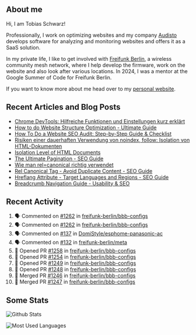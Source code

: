 ## About me

Hi, I am Tobias Schwarz!

Professionally, I work on optimizing websites and my company [Audisto](https://audisto.com/) develops software for analyzing and monitoring websites and offers it as a SaaS solution.

In my private life, I like to get involved with [Freifunk Berlin](https://berlin.freifunk.net/en/), a wireless community mesh network, where I help develop the firmware, work on the website and also look after various locations. In 2024, I was a mentor at the Google Summer of Code for Freifunk Berlin.

If you want to know more about me head over to my [personal website](https://www.tobias-schwarz.com/).

## Recent Articles and Blog Posts

* [Chrome DevTools: Hilfreiche Funktionen und Einstellungen kurz erklärt](https://www.afs-akademie.org/magazin/chrome-devtools/)
* [How to do Website Structure Optimization - Ultimate Guide](https://audisto.com/guides/structure-optimization/)
* [How To Do a Website SEO Audit: Step-by-Step Guide & Checklist](https://audisto.com/guides/website-audit/)
* [Risiken einer dauerhaften Verwendung von noindex, follow: Isolation von HTML-Dokumenten](https://www.websiteboosting.com/magazin/55/risiken-einer-dauerhaften-verwendung-von-noindex-follow-isolation-von-html-dokumenten.html)
* [Isolation Level of HTML Documents](https://audisto.com/help/crawler/features/isolation/)
* [The Ultimate Pagination - SEO Guide](https://audisto.com/guides/pagination/)
* [Wie man rel=canonical richtig verwendet](https://www.websiteboosting.com/magazin/35/wie-man-relcanonical-richtig-einsetzt.html)
* [Rel Canonical Tag - Avoid Duplicate Content - SEO Guide](https://audisto.com/guides/canonical/)
* [Hreflang Attribute - Target Languages and Regions - SEO Guide](https://audisto.com/guides/hreflang/)
* [Breadcrumb Navigation Guide - Usability & SEO](https://audisto.com/guides/breadcrumb/)

## Recent Activity

<!--START_SECTION:activity-->
1. 🗣 Commented on [#1262](https://github.com/freifunk-berlin/bbb-configs/pull/1262#issuecomment-2993952893) in [freifunk-berlin/bbb-configs](https://github.com/freifunk-berlin/bbb-configs)
2. 🗣 Commented on [#1262](https://github.com/freifunk-berlin/bbb-configs/pull/1262#issuecomment-2979131892) in [freifunk-berlin/bbb-configs](https://github.com/freifunk-berlin/bbb-configs)
3. 🗣 Commented on [#137](https://github.com/DomiStyle/esphome-panasonic-ac/pull/137#issuecomment-2950115339) in [DomiStyle/esphome-panasonic-ac](https://github.com/DomiStyle/esphome-panasonic-ac)
4. 🗣 Commented on [#132](https://github.com/freifunk-berlin/meta/issues/132#issuecomment-2930369473) in [freifunk-berlin/meta](https://github.com/freifunk-berlin/meta)
5. 💪 Opened PR [#1258](https://github.com/freifunk-berlin/bbb-configs/pull/1258) in [freifunk-berlin/bbb-configs](https://github.com/freifunk-berlin/bbb-configs)
6. 💪 Opened PR [#1254](https://github.com/freifunk-berlin/bbb-configs/pull/1254) in [freifunk-berlin/bbb-configs](https://github.com/freifunk-berlin/bbb-configs)
7. 💪 Opened PR [#1249](https://github.com/freifunk-berlin/bbb-configs/pull/1249) in [freifunk-berlin/bbb-configs](https://github.com/freifunk-berlin/bbb-configs)
8. 💪 Opened PR [#1248](https://github.com/freifunk-berlin/bbb-configs/pull/1248) in [freifunk-berlin/bbb-configs](https://github.com/freifunk-berlin/bbb-configs)
9. 🎉 Merged PR [#1246](https://github.com/freifunk-berlin/bbb-configs/pull/1246) in [freifunk-berlin/bbb-configs](https://github.com/freifunk-berlin/bbb-configs)
10. 🎉 Merged PR [#1247](https://github.com/freifunk-berlin/bbb-configs/pull/1247) in [freifunk-berlin/bbb-configs](https://github.com/freifunk-berlin/bbb-configs)
<!--END_SECTION:activity-->

## Some Stats

![Github Stats](https://github-readme-stats.vercel.app/api?username=noki&rank_icon=github&theme=transparent&card_width=450)

![Most Used Languages](https://github-readme-stats.vercel.app/api/top-langs?username=noki&layout=compact&langs_count=8&theme=transparent&card_width=450)
